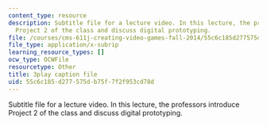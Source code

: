 ```yaml
---
content_type: resource
description: Subtitle file for a lecture video. In this lecture, the professors introduce
  Project 2 of the class and discuss digital prototyping.
file: /courses/cms-611j-creating-video-games-fall-2014/55c6c185d277575db75f7f2f953cd78d_dE-QgdrtzHw.vtt
file_type: application/x-subrip
learning_resource_types: []
ocw_type: OCWFile
resourcetype: Other
title: 3play caption file
uid: 55c6c185-d277-575d-b75f-7f2f953cd78d
---
```

Subtitle file for a lecture video. In this lecture, the professors introduce Project 2 of the class and discuss digital prototyping.